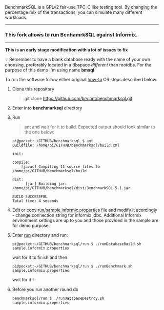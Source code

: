 BenchmarkSQL is a GPLv2 fair-use TPC-C like testing tool. By changing the percentage mix of the transactions, you can simulate many different workloads.

---

<h3>This fork allows to run BenhamrkSQL against Informix.</h3>

---

**This is an early stage modification with a lot of issues to fix**

:bulb: Remember to have a blank database ready with the name of your own choosing, preferably located in a dbspace _different_ than rootdbs. For the purpose of this demo I'm using name **bmsql**

To run the software follow either original [how-to](https://github.com/brvlant/benchmarksql/blob/master/doc/HOW-TO-RUN.txt)
OR steps described below:

1. Clone this repository
   > git clone https://github.com/brvlant/benchmarksql.git
2. Enter into **benchmarksql** directory
3. Run
   > ant
   and wait for it to build.
   Expected output should look similar to the one below:
   ```shell
   pi@pocket:~/GITHUB/benchmarksql $ ant
   Buildfile: /home/pi/GITHUB/benchmarksql/build.xml

   init:

   compile:
       [javac] Compiling 11 source files to /home/pi/GITHUB/benchmarksql/build

   dist:
         [jar] Building jar: /home/pi/GITHUB/benchmarksql/dist/BenchmarkSQL-5.1.jar

   BUILD SUCCESSFUL
   Total time: 4 seconds

4. Edit or copy [run/sample.informix.properties](https://github.com/brvlant/benchmarksql/blob/master/run/sample.informix.properties) file and modify it acordingly - change connection string for informix jdbc.
Additional Informix environment settings are up to you and those provided in the sample are for demo purpose.

5. Enter [run](https://github.com/brvlant/benchmarksql/tree/master/run) directory and run:
   ```shell
   pi@pocket:~/GITHUB/benchmarksql/run $ ./runDatabaseBuild.sh sample.informix.properties
   ```

   wait for it to finish and then

   ```shell
   pi@pocket:~/GITHUB/benchmarksql/run $ ./runBenchmark.sh sample.informix.properties
   ```
   wait for it :sparkles:

6. Before you run another round do
   ```shell
   benchmarksql/run $ ./runDatabaseDestroy.sh sample.informix.properties
   ```


